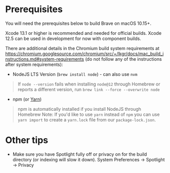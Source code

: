 # Prerequisites

You will need the prerequisites below to build Brave on macOS 10.15+.

Xcode 13.1 or higher is recommended and needed for official builds.
Xcode 12.5 can be used in development for now with component builds.

There are additional details in the Chromium build system requirements at https://chromium.googlesource.com/chromium/src/+/lkgr/docs/mac_build_instructions.md#system-requirements (do not follow any of the instructions after system requirements):

- NodeJS LTS Version (`brew install node`) - can also use `nvm`
> If `node --version` fails when installing `node@12` through Homebrew or reports a different version, run `brew link --force --overwrite node`
- npm (or [Yarn](https://yarnpkg.com/lang/en/docs/install/#mac-stable))
> npm is automatically installed if you install NodeJS through Homebrew
> Note: If you'd like to use `yarn` instead of `npm` you can use `yarn import` to create a `yarn.lock` file from our `package-lock.json`.

# Other tips

- Make sure you have Spotlight fully off or privacy on for the build directory (or indexing will slow it down). System Preferences -> Spotlight -> Privacy
